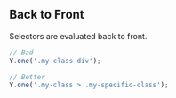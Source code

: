 ##  Back to Front

Selectors are evaluated back to front.

```javascript
// Bad
Y.one('.my-class div');
```
<!-- .element: class="fragment" -->

```javascript
// Better
Y.one('.my-class > .my-specific-class');
```
<!-- .element: class="fragment" -->
